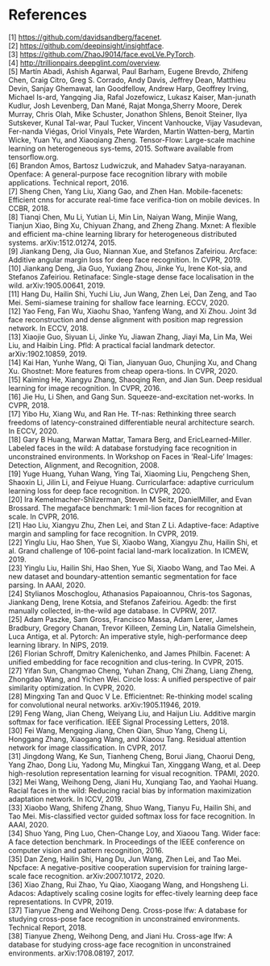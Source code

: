 # References
[1] https://github.com/davidsandberg/facenet.  
[2] https://github.com/deepinsight/insightface.   
[3] https://github.com/ZhaoJ9014/face.evoLVe.PyTorch.   
[4] http://trillionpairs.deepglint.com/overview.   
[5] Martı́n Abadi, Ashish Agarwal, Paul Barham, Eugene Brevdo, Zhifeng Chen, Craig Citro, Greg S. Corrado, Andy Davis, Jeffrey Dean, Matthieu Devin, Sanjay Ghemawat, Ian Goodfellow, Andrew Harp, Geoffrey Irving, Michael Is-ard, Yangqing Jia, Rafal Jozefowicz, Lukasz Kaiser, Man-junath Kudlur, Josh Levenberg, Dan Mané, Rajat Monga,Sherry Moore, Derek Murray, Chris Olah, Mike Schuster, Jonathon Shlens, Benoit Steiner, Ilya Sutskever, Kunal Tal-war, Paul Tucker, Vincent Vanhoucke, Vijay Vasudevan, Fer-nanda Viégas, Oriol Vinyals, Pete Warden, Martin Watten-berg, Martin Wicke, Yuan Yu, and Xiaoqiang Zheng. Tensor-Flow: Large-scale machine learning on heterogeneous sys-tems, 2015. Software available from tensorflow.org.   
[6] Brandon Amos, Bartosz Ludwiczuk, and Mahadev Satya-narayanan. Openface: A general-purpose face recognition library with mobile applications. Technical report, 2016.  
[7] Sheng Chen, Yang Liu, Xiang Gao, and Zhen Han. Mobile-facenets: Efficient cnns for accurate real-time face verifica-tion on mobile devices. In CCBR, 2018.  
[8] Tianqi Chen, Mu Li, Yutian Li, Min Lin, Naiyan Wang, Minjie Wang, Tianjun Xiao, Bing Xu, Chiyuan Zhang, and Zheng Zhang. Mxnet: A flexible and efficient ma-chine learning library for heterogeneous distributed systems. arXiv:1512.01274, 2015.  
[9] Jiankang Deng, Jia Guo, Niannan Xue, and Stefanos Zafeiriou. Arcface: Additive angular margin loss for deep face recognition. In CVPR, 2019.  
[10] Jiankang Deng, Jia Guo, Yuxiang Zhou, Jinke Yu, Irene Kot-sia, and Stefanos Zafeiriou. Retinaface: Single-stage dense face localisation in the wild. arXiv:1905.00641, 2019.  
[11] Hang Du, Hailin Shi, Yuchi Liu, Jun Wang, Zhen Lei, Dan Zeng, and Tao Mei. Semi-siamese training for shallow face learning. ECCV, 2020.  
[12] Yao Feng, Fan Wu, Xiaohu Shao, Yanfeng Wang, and Xi Zhou. Joint 3d face reconstruction and dense alignment with position map regression network. In ECCV, 2018.  
[13] Xiaojie Guo, Siyuan Li, Jinke Yu, Jiawan Zhang, Jiayi Ma, Lin Ma, Wei Liu, and Haibin Ling. Pfld: A practical facial landmark detector. arXiv:1902.10859, 2019.  
[14] Kai Han, Yunhe Wang, Qi Tian, Jianyuan Guo, Chunjing Xu, and Chang Xu. Ghostnet: More features from cheap opera-tions. In CVPR, 2020.  
[15] Kaiming He, Xiangyu Zhang, Shaoqing Ren, and Jian Sun. Deep residual learning for image recognition. In CVPR, 2016.  
[16] Jie Hu, Li Shen, and Gang Sun. Squeeze-and-excitation net-works. In CVPR, 2018.  
[17] Yibo Hu, Xiang Wu, and Ran He. Tf-nas: Rethinking three search freedoms of latency-constrained differentiable neural architecture search. In ECCV, 2020.  
[18] Gary B Huang, Marwan Mattar, Tamara Berg, and EricLearned-Miller. Labeled faces in the wild: A database forstudying face recognition in unconstrained environments. In Workshop on Faces in ’Real-Life’ Images: Detection, Alignment, and Recognition, 2008.  
[19] Yuge Huang, Yuhan Wang, Ying Tai, Xiaoming Liu, Pengcheng Shen, Shaoxin Li, Jilin Li, and Feiyue Huang. Curricularface: adaptive curriculum learning loss for deep face recognition. In CVPR, 2020.  
[20] Ira Kemelmacher-Shlizerman, Steven M Seitz, DanielMiller, and Evan Brossard. The megaface benchmark: 1 mil-lion faces for recognition at scale. In CVPR, 2016.  
[21] Hao Liu, Xiangyu Zhu, Zhen Lei, and Stan Z Li. Adaptive-face: Adaptive margin and sampling for face recognition. In CVPR, 2019.  
[22] Yinglu Liu, Hao Shen, Yue Si, Xiaobo Wang, Xiangyu Zhu, Hailin Shi, et al. Grand challenge of 106-point facial land-mark localization. In ICMEW, 2019.  
[23] Yinglu Liu, Hailin Shi, Hao Shen, Yue Si, Xiaobo Wang, and Tao Mei. A new dataset and boundary-attention semantic segmentation for face parsing. In AAAI, 2020.  
[24] Stylianos Moschoglou, Athanasios Papaioannou, Chris-tos Sagonas, Jiankang Deng, Irene Kotsia, and Stefanos Zafeiriou. Agedb: the first manually collected, in-the-wild age database. In CVPRW, 2017.  
[25] Adam Paszke, Sam Gross, Francisco Massa, Adam Lerer, James Bradbury, Gregory Chanan, Trevor Killeen, Zeming Lin, Natalia Gimelshein, Luca Antiga, et al. Pytorch: An imperative style, high-performance deep learning library. In NIPS, 2019.  
[26] Florian Schroff, Dmitry Kalenichenko, and James Philbin. Facenet: A unified embedding for face recognition and clus-tering. In CVPR, 2015.  
[27] Yifan Sun, Changmao Cheng, Yuhan Zhang, Chi Zhang, Liang Zheng, Zhongdao Wang, and Yichen Wei. Circle loss: A unified perspective of pair similarity optimization. In CVPR, 2020.  
[28] Mingxing Tan and Quoc V Le. Efficientnet: Re-thinking model scaling for convolutional neural networks. arXiv:1905.11946, 2019.  
[29] Feng Wang, Jian Cheng, Weiyang Liu, and Haijun Liu. Additive margin softmax for face verification. IEEE Signal Processing Letters, 2018.  
[30] Fei Wang, Mengqing Jiang, Chen Qian, Shuo Yang, Cheng Li, Honggang Zhang, Xiaogang Wang, and Xiaoou Tang. Residual attention network for image classification. In CVPR, 2017.  
[31] Jingdong Wang, Ke Sun, Tianheng Cheng, Borui Jiang, Chaorui Deng, Yang Zhao, Dong Liu, Yadong Mu, Mingkui Tan, Xinggang Wang, et al. Deep high-resolution representation learning for visual recognition. TPAMI, 2020.  
[32] Mei Wang, Weihong Deng, Jiani Hu, Xunqiang Tao, and Yaohai Huang. Racial faces in the wild: Reducing racial bias by information maximization adaptation network. In ICCV, 2019.  
[33] Xiaobo Wang, Shifeng Zhang, Shuo Wang, Tianyu Fu, Hailin Shi, and Tao Mei. Mis-classified vector guided softmax loss for face recognition. In AAAI, 2020.  
[34] Shuo Yang, Ping Luo, Chen-Change Loy, and Xiaoou Tang. Wider face: A face detection benchmark. In Proceedings of the IEEE conference on computer vision and pattern recognition, 2016.  
[35] Dan Zeng, Hailin Shi, Hang Du, Jun Wang, Zhen Lei, and Tao Mei. Npcface: A negative-positive cooperation supervision for training large-scale face recognition. arXiv:2007.10172, 2020.  
[36] Xiao Zhang, Rui Zhao, Yu Qiao, Xiaogang Wang, and Hongsheng Li. Adacos: Adaptively scaling cosine logits for effec-tively learning deep face representations. In CVPR, 2019.  
[37] Tianyue Zheng and Weihong Deng. Cross-pose lfw: A database for studying cross-pose face recognition in unconstrained environments. Technical Report, 2018.  
[38] Tianyue Zheng, Weihong Deng, and Jiani Hu. Cross-age lfw: A database for studying cross-age face recognition in unconstrained environments. arXiv:1708.08197, 2017.  